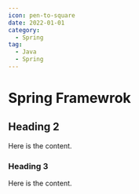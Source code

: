 ```yaml
---
icon: pen-to-square
date: 2022-01-01
category:
  - Spring
tag:
  - Java
  - Spring
---
```


# Spring Framewrok

## Heading 2

Here is the content.

### Heading 3

Here is the content.
